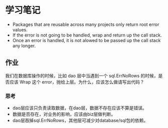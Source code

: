 # 学习笔记
- Packages that are reusable across many projects only return root error values.
- If the error is not going to be handled, wrap and return up the call stack.
- Once an error is handled, it is not alowed to be passed up the call stack any longer.

## 作业
我们在数据库操作的时候，比如 dao 层中当遇到一个 sql.ErrNoRows 的时候，是否应该 Wrap 这个 error，抛给上层。为什么，应该怎么做请写出代码？

### 思考
- dao层应该只负责读取数据，在dao层，数据不存在应该不算是错误。
- 数据是否存在，对业务的影响，应该由biz层做判断。
- dao层吞掉sql.ErrNoRows，其他层可减少对database/sql包的依赖。
